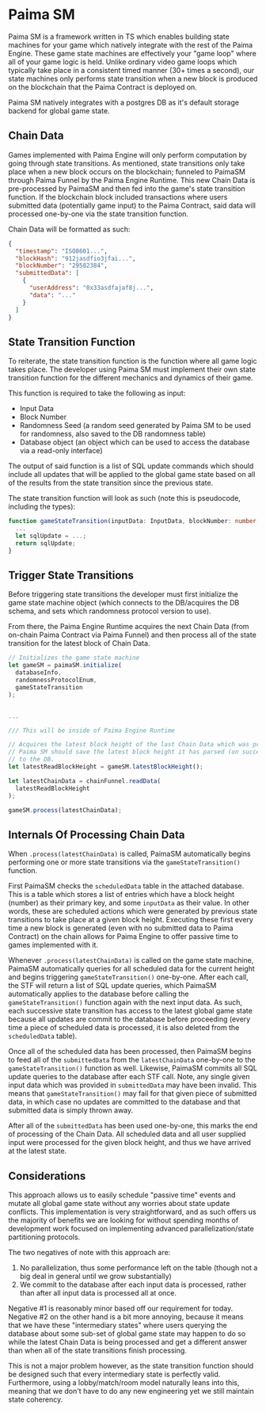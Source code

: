 # Paima SM

Paima SM is a framework written in TS which enables building state machines for your game which natively integrate with the rest of the Paima Engine. These game state machines are effectively your "game loop" where all of your game logic is held. Unlike ordinary video game loops which typically take place in a consistent timed manner (30+ times a second), our state machines only performs state transition when a new block is produced on the blockchain that the Paima Contract is deployed on.

Paima SM natively integrates with a postgres DB as it's default storage backend for global game state.

## Chain Data

Games implemented with Paima Engine will only perform computation by going through state transitions. As mentioned, state transitions only take place when a new block occurs on the blockchain; funneled to PaimaSM through Paima Funnel by the Paima Engine Runtime. This new Chain Data is pre-processed by PaimaSM and then fed into the game's state transition function. If the blockchain block included transactions where users submitted data (potentially game input) to the Paima Contract, said data will processed one-by-one via the state transition function.

Chain Data will be formatted as such:

```json
{
  "timestamp": "ISO8601...",
  "blockHash": "912jasdfio3jfai...",
  "blockNumber": "29582384",
  "submittedData": [
    {
      "userAddress": "0x33asdfajaf8j...",
      "data": "..."
    }
  ]
}
```

## State Transition Function

To reiterate, the state transition function is the function where all game logic takes place. The developer using Paima SM must implement their own state transition function for the different mechanics and dynamics of their game.

This function is required to take the following as input:

- Input Data
- Block Number
- Randomness Seed (a random seed generated by Paima SM to be used for randomness, also saved to the DB randomness table)
- Database object (an object which can be used to access the database via a read-only interface)

The output of said function is a list of SQL update commands which should include all updates that will be applied to the global game state based on all of the results from the state transition since the previous state.

The state transition function will look as such (note this is pseudocode, including the types):

```ts
function gameStateTransition(inputData: InputData, blockNumber: number, randomSeed: number, db: Database): SQLUpdate {
  ...
  let sqlUpdate = ...;
  return sqlUpdate;
}
```

## Trigger State Transitions

Before triggering state transitions the developer must first initialize the game state machine object (which connects to the DB/acquires the DB schema, and sets which randomness protocol version to use).

From there, the Paima Engine Runtime acquires the next Chain Data (from on-chain Paima Contract via Paima Funnel) and then process all of the state transition for the latest block of Chain Data.

```ts
// Initializes the game state machine
let gameSM = paimaSM.initialize(
  databaseInfo,
  randomnessProtocolEnum,
  gameStateTransition
);


...

/// This will be inside of Paima Engine Runtime

// Acquires the latest block height of the last Chain Data which was processed by the game SM.
// Paima SM should save the latest block height it has parsed (on success of the state transition function)
// to the DB.
let latestReadBlockHeight = gameSM.latestBlockHeight();

let latestChainData = chainFunnel.readData(
  latestReadBlockHeight
);

gameSM.process(latestChainData);
```

## Internals Of Processing Chain Data

When `.process(latestChainData)` is called, PaimaSM automatically begins performing one or more state transitions via the `gameStateTransition()` function.

First PaimaSM checks the `scheduledData` table in the attached database. This is a table which stores a list of entries which have a block height (number) as their primary key, and some `inputData` as their value. In other words, these are scheduled actions which were generated by previous state transitions to take place at a given block height. Executing these first every time a new block is generated (even with no submitted data to Paima Contract) on the chain allows for Paima Engine to offer passive time to games implemented with it.

Whenever `.process(latestChainData)` is called on the game state machine, PaimaSM automatically queries for all scheduled data for the current height and begins triggering `gameStateTransition()` one-by-one. After each call, the STF will return a list of SQL update queries, which PaimaSM automatically applies to the database before calling the `gameStateTransition()` function again with the next input data. As such, each successive state transition has access to the latest global game state because all updates are commit to the database before proceeding (every time a piece of scheduled data is processed, it is also deleted from the `scheduledData` table).

Once all of the scheduled data has been processed, then PaimaSM begins to feed all of the `submittedData` from the `latestChainData` one-by-one to the `gameStateTransition()` function as well. Likewise, PaimaSM commits all SQL update queries to the database after each STF call. Note, any single given input data which was provided in `submittedData` may have been invalid. This means that `gameStateTransition()` may fail for that given piece of submitted data, in which case no updates are committed to the database and that submitted data is simply thrown away.

After all of the `submittedData` has been used one-by-one, this marks the end of processing of the Chain Data. All scheduled data and all user supplied input were processed for the given block height, and thus we have arrived at the latest state.

## Considerations

This approach allows us to easily schedule "passive time" events and mutate all global game state without any worries about state update conflicts. This implementation is very straightforward, and as such offers us the majority of benefits we are looking for without spending months of development work focused on implementing advanced parallelization/state partitioning protocols.

The two negatives of note with this approach are:

1. No parallelization, thus some performance left on the table (though not a big deal in general until we grow substantially)
2. We commit to the database after each input data is processed, rather than after all input data is processed all at once.

Negative #1 is reasonably minor based off our requirement for today. Negative #2 on the other hand is a bit more annoying, because it means that we have these "intermediary states" where users querying the database about some sub-set of global game state may happen to do so while the latest Chain Data is being processed and get a different answer than when all of the state transitions finish processing.

This is not a major problem however, as the state transition function should be designed such that every intermediary state is perfectly valid. Furthermore, using a lobby/match/room model naturally leans into this, meaning that we don't have to do any new engineering yet we still maintain state coherency.
